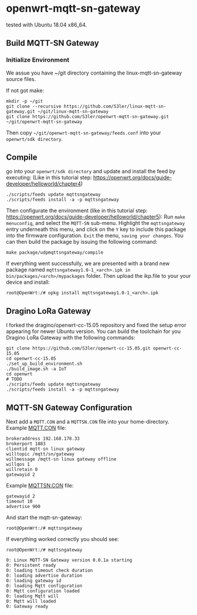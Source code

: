 # openwrt-mqtt-sn-gateway
tested with Ubuntu 18.04 x86_64.

## Build MQTT-SN Gateway

### Initialize Environment
We assue you have ~/git directory containing the linux-mqtt-sn-gateway source files.

If not got make:

	mkdir -p ~/git
	git clone --recursive https://github.com/S3ler/linux-mqtt-sn-gateway.git ~/git/linux-mqtt-sn-gateway
	git clone https://github.com/S3ler/openwrt-mqtt-sn-gateway.git ~/git/openwrt-mqtt-sn-gateway

Then copy `~/git/openwrt-mqtt-sn-gateway/feeds.conf` into your `openwrt/sdk directory`.

## Compile
go into your `openwrt/sdk directory` and update and install the feed by executing:
(Like in this tutorial step: https://openwrt.org/docs/guide-developer/helloworld/chapter4)

	./scripts/feeds update mqttsngateway
	./scripts/feeds install -a -p mqttsngateway

Then configurate the environment (like in this tutorial step: https://openwrt.org/docs/guide-developer/helloworld/chapter5):
Run `make menuconfig`, and select the `MQTT-SN` sub-menu. Highlight the `mqttsngateway` entry underneath this menu, and click on the `Y` key to include this package into the firmware configuration.  `Exit` the menu, `saving your changes`.
You can then build the package by issuing the following command: 

	make package/udpmqttsngateway/compile
	
If everything went successfully, we are presented with a brand new package named `mqttsngateway1.0-1_<arch>.ipk in bin/packages/<arch>/mypackages` folder. 
Then upload the ikp.file to your your device and install:

	root@OpenWrt:/# opkg install mqttsngateway1.0-1_<arch>.ipk
	
## Dragino LoRa Gateway
I forked the dragino/openwrt-cc-15.05 repository and fixed the setup error appearing for newer Ubuntu version.
You can build the toolchain for you Dragino LoRa Gateway with the following commands:

	git clone https://github.com/S3ler/openwrt-cc-15.05.git openwrt-cc-15.05
	cd openwrt-cc-15.05
	./set_up_build_environment.sh
	./build_image.sh -a IoT
	cd openwrt
	# TODO
	./scripts/feeds update mqttsngateway
	./scripts/feeds install -a -p mqttsngateway

	
## MQTT-SN Gateway Configuration

Next add a `MQTT.CON` and a `MQTTSN.CON` file into your home-directory.
Example [MQTT.CON](https://github.com/S3ler/linux-mqtt-sn-gateway/blob/master/MQTT.CON) file:

	brokeraddress 192.168.178.33
	brokerport 1883
	clientid mqtt-sn linux gateway
	willtopic /mqtt/sn/gateway
	willmessage /mqtt-sn linux gateway offline
	willqos 1
	willretain 0
	gatewayid 2

Example [MQTTSN.CON](https://github.com/S3ler/linux-mqtt-sn-gateway/blob/master/MQTTSN.CON) file:

	gatewayid 2
	timeout 10
	advertise 900

And start the mqtt-sn-gateway:

	root@OpenWrt:/# mqttsngateway

If everything worked correctly you should see:

	root@OpenWrt:/# mqttsngateway
	
	0: Linux MQTT-SN Gateway version 0.0.1a starting
	0: Persistent ready
	0: loading timeout check duration
	0: loading advertise duration
	0: loading gateway id
	0: loading Mqtt configuration
	0: Mqtt configuration loaded
	0: loading Mqtt will
	0: Mqtt will loaded
	0: Gateway ready
	


